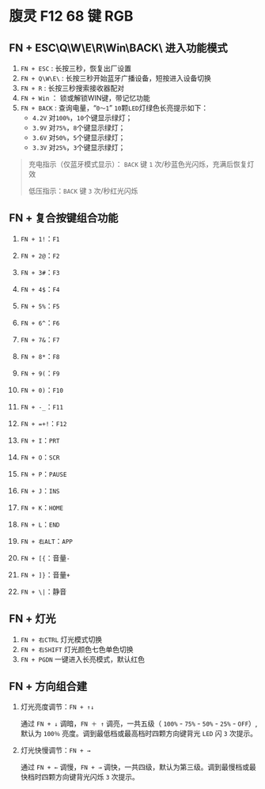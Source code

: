 # 腹灵 F12 68 键 RGB

## FN + ESC\Q\W\E\R\Win\BACK\ 进入功能模式

1. `FN + ESC` : 长按三秒，恢复出厂设置
2. `FN + Q\W\E\` : 长按三秒开始蓝牙广播设备，短按进入设备切换
3. `FN + R` : 长按三秒搜索接收器配对
4. `FN + Win` ： 锁或解锁WIN键，带记忆功能
5. `FN + BACK` : 查询电量，“`0～1`” `10`颗`LED`灯绿色长亮提示如下：
    - `4.2V` 对`100%`，`10`个键显示绿灯；
    - `3.9V` 对`75%`，`8`个键显示绿灯；
    - `3.6V` 对`50%`，`5`个键显示绿灯；
    - `3.3V` 对`25%`，`3`个键显示绿灯；

> 充电指示（仅蓝牙模式显示）： `BACK` 键 `1` 次/秒蓝色光闪烁，充满后恢复灯效
>
> 低压指示：`BACK` 键 `3` 次/秒红光闪烁

## FN + 复合按键组合功能

1. `FN + 1!`：`F1`
2. `FN + 2@`：`F2`
3. `FN + 3#`：`F3`
4. `FN + 4$`：`F4`
5. `FN + 5%`：`F5`
6. `FN + 6^`：`F6`
7. `FN + 7&`：`F7`
8. `FN + 8*`：`F8`
9. `FN + 9(`：`F9`
10. `FN + 0)`：`F10`
11. `FN + -_`：`F11`
12. `FN + =+!`：`F12`

13. `FN + I`：`PRT`
14. `FN + O`：`SCR`
15. `FN + P`：`PAUSE`
16. `FN + J`：`INS`
17. `FN + K`：`HOME`
18. `FN + L`：`END`
19. `FN + 右ALT`：`APP`
20. `FN + [{`：音量`-`
21. `FN + ]}`：音量`+`
22. `FN + \|`：静音

## FN + 灯光

1. `FN + 右CTRL` 灯光模式切换
2. `FN + 右SHIFT` 灯光颜色七色单色切换
3. `FN + PGDN` 一键进入长亮模式，默认红色

## FN + 方向组合建

1. 灯光亮度调节：`FN + ↑↓`

    通过 `FN + ↓` 调暗，`FN ＋ ↑` 调亮，一共五级（ `100%` - `75%` - `50%` - `25%` - `OFF`）,
    默认为 `100％` 亮度。调到最低档或最高档时四颗方向键背光 `LED` 闪 `3` 次提示。

2. 灯光快慢调节：`FN + →`

    通过 `FN + ←` 调慢，`FN + →` 调快，一共四级，默认为第三级。调到最慢档或最快档时四颗方向键背光闪烁 `3` 次提示。
